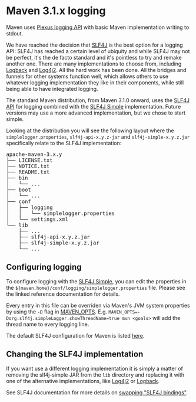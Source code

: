 # Maven 3.1.x logging
<!--
Licensed to the Apache Software Foundation (ASF) under one
or more contributor license agreements.  See the NOTICE file
distributed with this work for additional information
regarding copyright ownership.  The ASF licenses this file
to you under the Apache License, Version 2.0 (the
"License"); you may not use this file except in compliance
with the License.  You may obtain a copy of the License at

    http://www.apache.org/licenses/LICENSE-2.0

Unless required by applicable law or agreed to in writing,
software distributed under the License is distributed on an
"AS IS" BASIS, WITHOUT WARRANTIES OR CONDITIONS OF ANY
KIND, either express or implied.  See the License for the
specific language governing permissions and limitations
under the License.
-->
Maven uses [Plexus logging API][6] with basic Maven implementation writing
to stdout.

We have reached the decision that [SLF4J][1] is the best option for a logging API:
SLF4J has reached a certain level of ubiquity and while SLF4J may not be perfect,
it\'s the de facto standard and it\'s pointless to try and remake another one.
There are many implementations to choose from, including [Logback][4] and [Log4j2][3].
All the hard work has been done. All the bridges and funnels for other systems function well,
which allows others to use whatever logging implementation they like in their components,
while still being able to have integrated logging.

The standard Maven distribution, from Maven 3.1.0 onward, uses the [SLF4J API][5] for logging
combined with the [SLF4J Simple][2] implementation. Future versions may use a more advanced
implementation, but we chose to start simple.

Looking at the distribution you will
see the following layout where the `simplelogger.properties`, `slf4j-api-x.y.z-jar` and
`slf4j-simple-x.y.z.jar` specifically relate to the SLF4J implementation:

<div class="source"><pre>
apache-maven-3.x.y
├── LICENSE.txt
├── NOTICE.txt
├── README.txt
├── bin
│   └── ...
├── boot
│   └── ...
├── conf
│   ├── logging
│   │   └── simplelogger.properties
│   └── settings.xml
└── lib
    ├── ...
    ├── slf4j-api-x.y.z.jar
    ├── slf4j-simple-x.y.z.jar
    └── ...
</pre></div>

## Configuring logging 

To configure logging with the [SLF4J Simple][2], you can edit the properties in the
`${maven.home}/conf/logging/simplelogger.properties` file. Please see the linked reference documentation
for details.

Every entry in this file can be overriden via Maven's JVM system properties by using the `-D` flag in [MAVEN_OPTS][9]. 
E.g. `MAVEN_OPTS=-Dorg.slf4j.simpleLogger.showThreadName=true mvn <goals>` will add the thread name to every logging line.

The default SLF4J configuration for Maven is listed [here][8].

## Changing the SLF4J implementation

If you want use a different logging implementation it is simply a matter of removing the slf4j-simple JAR
from the `lib` directory and replacing it with one of the alternative implementations, like [Log4j2][3] or [Logback][4].

See SLF4J documentation for more details on [swapping "SLF4J bindings"][7]. 

[1]: http://slf4j.org
[2]: http://www.slf4j.org/apidocs/org/slf4j/impl/SimpleLogger.html
[3]: https://logging.apache.org/log4j/2.x/log4j-slf4j-impl/
[4]: http://logback.qos.ch
[5]: http://slf4j.org/apidocs/
[6]: https://codehaus-plexus.github.io/plexus-containers/plexus-container-default/apidocs/org/codehaus/plexus/logging/package-summary.html
[7]: http://www.slf4j.org/manual.html#swapping
[8]: https://github.com/apache/maven/blob/master/apache-maven/src/conf/logging/simplelogger.properties
[9]: https://maven.apache.org/configure.html
